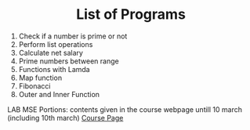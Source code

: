 <h1 align="center">List of Programs</h1>

1. Check if a number is prime or not
2. Perform list operations
3. Calculate net salary
4. Prime numbers between range
5. Functions with Lamda
6. Map function
7. Fibonacci
8. Outer and Inner Function


LAB MSE Portions: contents given in the course webpage untill 10 march (including 10th march)
                  [Course Page](https://manjunathprasad.github.io/manjunathprasad/teaching/)